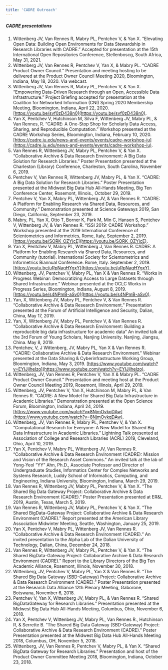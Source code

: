 ```yaml
---
title: 'CADRE Outreach'
---
```


##### CADRE presentations
1. Wittenberg JV, Van Rennes R, Mabry PL, Pentchev V, & Yan X. “Elevating Open Data: Building Open Environments for Data Stewardship in Research Libraries with CADRE.” Accepted for presentation at the 15th International Open Repositories Conference, Stellenboscg, South Africa, May 31, 2021.
2. Wittenberg JV, Van Rennes R, Pentchev V, Yan X, & Mabry PL. “CADRE Product Owner Council.” Presentation and meeting hosting to be delivered at the Product Owner Council Meeting 2020, Bloomington, Indiana, May 18, 2020. Via webcast.
3. Wittenberg JV, Van Rennes R, Mabry PL, Pentchev V, & Yan X.  “Empowering Data-Driven Research through an Open, Accessible Data Infrastructure.” Project Briefing accepted for presentation at the Coalition for Networked Information (CNI) Spring 2020 Membership Meeting, Bloomington, Indiana, April 22, 2020. [https://youtu.be/svf0zD438n0](https://youtu.be/svf0zD438n0).
4. Yan X, Pentchev V, Hutchinson M, Silva F, Wittenberg JV, Mabry PL, & Van Rennes, R. “CADRE: A One-Stop Shop for Scholarly Data Access, Sharing, and Reproducible Computation.” Workshop presented at the CADRE Workshop Series, Bloomington, Indiana, February 10, 2020. [https://cadre.iu.edu/news-and-events/events/cadre-workshop-iu](https://cadre.iu.edu/news-and-events/events/cadre-workshop-iu).
5. Van Rennes R, Wittenberg JV, Mabry PL, Pentchev V, & Yan X. “Collaborative Archive & Data Research Environment: A Big Data Solution for Research Libraries.” Poster Presentation presented at the Charleston (Library) Conference, Charleston, South Carolina, November 6, 2019.
6. Pentchev V, Van Rennes R, Wittenberg JV, Mabry PL, & Yan X. “CADRE: A Big Data Solution for Research Libraries.” Poster Presentation presented at the Midwest Big Data Hub All-Hands Meeting, Big Ten Conference Center, Rosemont, Illinois., October 29, 2019.
7. Pentchev V, Yan X, Mabry PL, Wittenberg JV, & Van Rennes R. “CADRE: A Platform for Enabling Research via Shared Data, Resources, and Community.” Demonstration presented at Science Gateways 2019, San Diego, California, September 23, 2019.
8. Mabry, PL, Yan X, Otto T, Borner K, Park M, Min C, Hansen S, Pentchev V, Wittenberg JV, & Van Rennes R. “ISSI 2019: CADRE Workshop.” Workshop presented at the 2019 International Conference of Scientometrics and Informetrics, Rome, Italy, September 2, 2019. [https://youtu.be/SORK_OZYjcE](https://youtu.be/SORK_OZYjcE).
9. Yan X, Pentchev V, Mabry PL, Wittenberg J, Van Rennes R. CADRE: A Platform for Enabling Research via Shared Data, Resources, and Community (tutorial). International Society for Scientometrics and Informetrics Biannual Conference. Rome, Italy. September 2, 2019. [https://youtu.be/uRpNaqHYgxY](https://youtu.be/uRpNaqHYgxY).
10. Wittenberg, JV, Pentchev V, Mabry PL, Yan X & Van Rennes R. “Works in Progress Webinar: Democratizing Access to Large Datasets through Shared Infrastructure.” Webinar presented at the OCLC Works in Progress Series, Bloomington, Indiana, August 8, 2019. [https://youtu.be/s4NPmB-aSv0](https://youtu.be/s4NPmB-aSv0).
11. Yan, X, Wittenberg JV, Mabry PL, Pentchev V, & Van Rennes R. “Collaborative Archive & Data Research Environment.” Presentation presented at the Forum of Artificial Intelligence and Security, Dalian, China, May 17, 2019.
12. Yan, X, Wittenberg JV, Mabry PL, Pentchev V, & Van Rennes R. “Collaborative Archive & Data Research Environment: Building a reproducible big data infrastructure for academic data” An invited talk at the 3rd Forum of Young Scholars, Nanjing University. Nanjing, Jiangsu, China. May 8, 2019.
13. Pentchev, V, J Wittenberg, JV, Mabry PL, Yan X & Van Rennes R. “CADRE: Collaborative Archive & Data Research Environment.” Webinar presented at the Data Sharing & Cyberinfrastructure Working Group, Bloomington, Indiana, May 3, 2019. [https://www.youtube.com/watch?v=EYIJjlheIzo](https://www.youtube.com/watch?v=EYIJjlheIzo).
14. Wittenberg, JV, Van Rennes R, Pentchev V, Yan X & Mabry PL. “CADRE Product Owner Council.” Presentation and meeting host at the Product Owner Council Meeting 2019, Rosemont, Illinois, April 29, 2019.
15. Wittenberg, JV, Pentchev V, Yan X, Hutchinson M, Mabry PL, & Van Rennes R. “CADRE: A New Model for Shared Big Data Infrastructure in Academic Libraries.” Demonstration presented at the Open Science Forum, Bloomington, Indiana, April 24, 2019. [https://www.youtube.com/watch?v=8NjmOvkqDAw](https://www.youtube.com/watch?v=8NjmOvkqDAw).
16. Wittenberg, JV, Van Rennes R, Mabry PL, Pentchev V, & Yan X. “Computational Research for Everyone: A New Model for Shared Big Data Infrastructure in Academic Libraries.” Lightning Talk presented at Association of College and Research Libraries (ACRL) 2019, Cleveland, Ohio, April 10, 2019.
17. Yan X, Pentchev V, Mabry PL, Wittenberg JV, Van Rennes R. “Collaborative Archive & Data Research Environment (CADRE): Mission and Vision of the Research Asset Commons.” An invited talk at the lab of Yong-Yeol “YY” Ahn, Ph.D., Associate Professor and Director of Undergraduate Studies, Informatics Center for Complex Networks and Systems Research, Luddy School of Informatics, Computing, and Engineering, Indiana University, Bloomington, Indiana, March 29, 2019.
18. Van Rennes R, Wittenberg JV, Mabry PL, Pentchev V, & Yan X. “The Shared Big Data Gateway Project: Collaborative Archive & Data Research Environment (CADRE).” Poster Presentation presented at ER&L 2019, Austin, Texas, March 5, 2019.
19. Van Rennes R, Wittenberg JV, Mabry PL, Pentchev V, & Yan X. “The Shared BigData-Gateway Project: Collaborative Archive & Data Research Environment (CADRE).” Report presented at the American Library Association Midwinter Meeting, Seattle, Washington, January 25, 2019.
20. Yan X, Pentchev V, Mabry PL, Wittenberg JV, Van Rennes R. “Collaborative Archive & Data Research Environment (CADRE).” An invited presentation to the Alpha Lab of the Dalian University of Technology, Dalian, China, December 24, 2018.
21. Van Rennes R, Wittenberg JV, Mabry PL, Pentchev V, & Yan X. “The Shared BigData-Gateway Project: Collaborative Archive & Data Research Environment (CADRE).” Report to the Library Directors of the Big Ten Academic Alliance, Rosemont, Illinois, November 30, 2018.
22. Wittenberg, JV, Pentchev V, Mabry PL, Yan X & Van Rennes R. “The Shared Big Data Gateway (SBD-Gateway) Project: Collaborative Archive & Data Research Environment (CADRE).” Poster Presentation presented at the Research Data Alliance 12th Plenary Meeting, Gaborone, Botswana, November 6, 2018.
23. Pentchev V, Yan X, Wittenberg JV, Mabry PL, & Van Rennes R. “Shared BigDataGateway for Research Libraries.” Presentation presented at the Midwest Big Data Hub All-Hands Meeting, Columbus, Ohio, November 6, 2018.
24. Yan X, Pentchev V, Wittenberg JV, Mabry PL, Van Rennes R., Hutchinson R, & Serrette B. “The Shared Big Data Gateway (SBD-Gateway) Project: Collaborative Archive & Data Research Environment (CADRE).” Poster Presentation presented at the Midwest Big Data Hub All-Hands Meeting 2018, Columbus, OH, November 5, 2018.
25. Wittenberg, JV, Van Rennes R, Pentchev V, Mabry PL, & Yan X. “Shared BigData Gateway for Research Libraries.” Presentation and host of the Product Owner Committee Meeting 2018, Bloomington, Indiana, October 23, 2018.